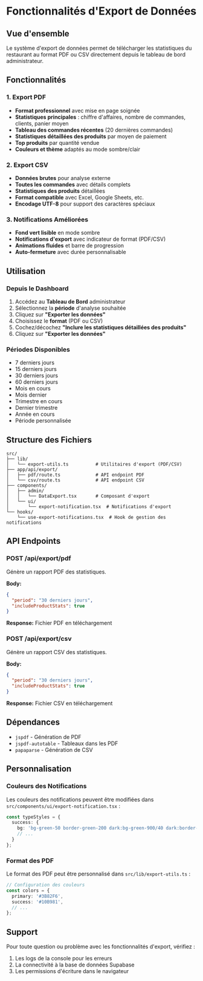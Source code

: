 # Fonctionnalités d'Export de Données

## Vue d'ensemble

Le système d'export de données permet de télécharger les statistiques du restaurant au format PDF ou CSV directement depuis le tableau de bord administrateur.

## Fonctionnalités

### 1. Export PDF
- **Format professionnel** avec mise en page soignée
- **Statistiques principales** : chiffre d'affaires, nombre de commandes, clients, panier moyen
- **Tableau des commandes récentes** (20 dernières commandes)
- **Statistiques détaillées des produits** par moyen de paiement
- **Top produits** par quantité vendue
- **Couleurs et thème** adaptés au mode sombre/clair

### 2. Export CSV
- **Données brutes** pour analyse externe
- **Toutes les commandes** avec détails complets
- **Statistiques des produits** détaillées
- **Format compatible** avec Excel, Google Sheets, etc.
- **Encodage UTF-8** pour support des caractères spéciaux

### 3. Notifications Améliorées
- **Fond vert lisible** en mode sombre
- **Notifications d'export** avec indicateur de format (PDF/CSV)
- **Animations fluides** et barre de progression
- **Auto-fermeture** avec durée personnalisable

## Utilisation

### Depuis le Dashboard
1. Accédez au **Tableau de Bord** administrateur
2. Sélectionnez la **période** d'analyse souhaitée
3. Cliquez sur **"Exporter les données"**
4. Choisissez le **format** (PDF ou CSV)
5. Cochez/décochez **"Inclure les statistiques détaillées des produits"**
6. Cliquez sur **"Exporter les données"**

### Périodes Disponibles
- 7 derniers jours
- 15 derniers jours
- 30 derniers jours
- 60 derniers jours
- Mois en cours
- Mois dernier
- Trimestre en cours
- Dernier trimestre
- Année en cours
- Période personnalisée

## Structure des Fichiers

```
src/
├── lib/
│   └── export-utils.ts          # Utilitaires d'export (PDF/CSV)
├── app/api/export/
│   ├── pdf/route.ts             # API endpoint PDF
│   └── csv/route.ts             # API endpoint CSV
├── components/
│   ├── admin/
│   │   └── DataExport.tsx       # Composant d'export
│   └── ui/
│       └── export-notification.tsx  # Notifications d'export
└── hooks/
    └── use-export-notifications.tsx  # Hook de gestion des notifications
```

## API Endpoints

### POST /api/export/pdf
Génère un rapport PDF des statistiques.

**Body:**
```json
{
  "period": "30 derniers jours",
  "includeProductStats": true
}
```

**Response:** Fichier PDF en téléchargement

### POST /api/export/csv
Génère un rapport CSV des statistiques.

**Body:**
```json
{
  "period": "30 derniers jours", 
  "includeProductStats": true
}
```

**Response:** Fichier CSV en téléchargement

## Dépendances

- `jspdf` - Génération de PDF
- `jspdf-autotable` - Tableaux dans les PDF
- `papaparse` - Génération de CSV

## Personnalisation

### Couleurs des Notifications
Les couleurs des notifications peuvent être modifiées dans `src/components/ui/export-notification.tsx` :

```typescript
const typeStyles = {
  success: {
    bg: 'bg-green-50 border-green-200 dark:bg-green-900/40 dark:border-green-700',
    // ...
  }
};
```

### Format des PDF
Le format des PDF peut être personnalisé dans `src/lib/export-utils.ts` :

```typescript
// Configuration des couleurs
const colors = {
  primary: '#3B82F6',
  success: '#10B981',
  // ...
};
```

## Support

Pour toute question ou problème avec les fonctionnalités d'export, vérifiez :
1. Les logs de la console pour les erreurs
2. La connectivité à la base de données Supabase
3. Les permissions d'écriture dans le navigateur
